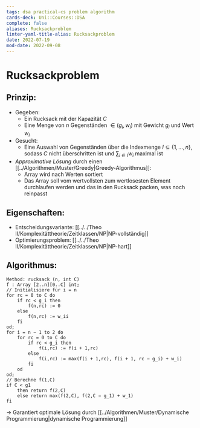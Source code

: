 ```yaml
---
tags: dsa practical-cs problem algorithm
cards-deck: Uni::Courses::DSA
complete: false
aliases: Rucksackproblem
linter-yaml-title-alias: Rucksackproblem
date: 2022-07-19
mod-date: 2022-09-08
---
```


# Rucksackproblem

## Prinzip:
- Gegeben:
	- Ein Rucksack mit der Kapazität $C$
	- Eine Menge von $n$ Gegenständen $\in (g_i,w_i)$ mit Gewicht $g_i$ und Wert $w_i$
- Gesucht:
	- Eine Auswahl von Gegenständen über die Indexmenge $I \subseteq \{1,\dots,n\}$, sodass *C* nicht überschritten ist und $\sum_{i \in I} w_i$ maximal ist
- *Approximative Lösung* durch einen [[../Algorithmen/Muster/Greedy|Greedy-Algorithmus]]:
	- Array wird nach Werten sortiert
	- Das Array soll vom wertvollsten zum wertlosesten Element durchlaufen werden und das in den Rucksack packen, was noch reinpasst

## Eigenschaften:
- Entscheidungsvariante: [[../../Theo II/Komplexitättheorie/Zeitklassen/NP|NP-vollständig]]
- Optimierungsproblem: [[../../Theo II/Komplexitättheorie/Zeitklassen/NP|NP-hart]]

## Algorithmus:
```
Method: rucksack (n, int C)
f : Array [2..n][0..C] int;
// Initialisiere für i = n
for rc = 0 to C do
	if rc < g_i then
		f(n,rc) := 0
	else
		f(n,rc) := w_ii
	fi
od;
for i = n − 1 to 2 do
	for rc = 0 to C do
		if rc < g_i then
			f(i,rc) := f(i + 1,rc)
		else
			f(i,rc) := max(f(i + 1,rc), f(i + 1, rc − g_i) + w_i)
		fi
	od
od;
// Berechne f(1,C)
if C < g1
	then return f(2,C)
	else return max(f(2,C), f(2,C − g_1) + w_1)
fi
```
-> Garantiert optimale Lösung durch [[../Algorithmen/Muster/Dynamische Programmierung|dynamische Programmierung]]
